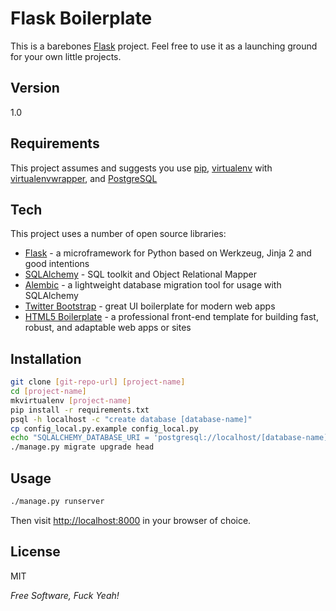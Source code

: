 Flask Boilerplate
==================

This is a barebones [Flask] project. Feel free to use it as a launching ground for your own little projects.

Version
-------

1.0

Requirements
------------

This project assumes and suggests you use [pip], [virtualenv] with [virtualenvwrapper], and [PostgreSQL]


Tech
----

This project uses a number of open source libraries:

* [Flask] - a microframework for Python based on Werkzeug, Jinja 2 and good intentions
* [SQLAlchemy] - SQL toolkit and Object Relational Mapper
* [Alembic] - a lightweight database migration tool for usage with SQLAlchemy 
* [Twitter Bootstrap] - great UI boilerplate for modern web apps
* [HTML5 Boilerplate] - a professional front-end template for building fast, robust, and adaptable web apps or sites

Installation
------------

```sh
git clone [git-repo-url] [project-name]
cd [project-name]
mkvirtualenv [project-name]
pip install -r requirements.txt
psql -h localhost -c "create database [database-name]"
cp config_local.py.example config_local.py
echo "SQLALCHEMY_DATABASE_URI = 'postgresql://localhost/[database-name]'" >> config_local.py
./manage.py migrate upgrade head
```

Usage
-----

```sh
./manage.py runserver
```

Then visit [http://localhost:8000](http://localhost:8000) in your browser of choice.

License
-------

MIT

*Free Software, Fuck Yeah!*

[Alembic]:alembic.readthedocs.org
[Flask]:flask.pocoo.org
[HTML5 Boilerplate]:html5boilerplate.com
[PostgreSQL]:http://www.postgresql.org
[SQLAlchemy]:www.sqlalchemy.org
[Twitter Bootstrap]:http://twitter.github.com/bootstrap/
[pip]:https://pypi.python.org/pypi/pip
[virtualenv]:http://www.virtualenv.org/
[virtualenvwrapper]:http://virtualenvwrapper.readthedocs.org/en/latest/

